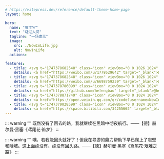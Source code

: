 ```yaml
---
# https://vitepress.dev/reference/default-theme-home-page
layout: home

hero:
  name: "贺丰宝"
  text: "路过人间"
  tagline: "一场虚无"
  image:
    src: ./NowInLife.jpg
    alt: NowInLife
  actions:

features:
  - title: <svg t="1747378682548" class="icon" viewBox="0 0 1026 1024" version="1.1" xmlns="http://www.w3.org/2000/svg" p-id="1464" width="32" height="32"><path d="M1012.49 451.553v0.159c-6.697 20.66-28.861 31.99-49.449 25.288a39.352 39.352 0 0 1-25.287-49.582l-0.067-0.031c20.536-63.6 7.516-136.156-40.315-189.363-47.892-53.212-118.502-73.554-183.731-59.659-21.222 4.537-42.133-9.047-46.638-30.3-4.506-21.253 9.021-42.194 30.239-46.73 91.709-19.563 191.114 8.98 258.467 83.881 67.36 74.839 85.515 176.85 56.781 266.337z" p-id="1465"></path><path d="M740.429 304.348v-0.03c-18.217 3.973-36.178-7.732-40.06-26.01-3.947-18.31 7.763-36.373 25.98-40.254 44.692-9.548 93.143 4.322 125.885 40.781 32.866 36.496 41.631 86.17 27.607 129.772a33.833 33.833 0 0 1-42.562 21.847c-17.782-5.76-27.484-24.914-21.724-42.69h-0.062c6.887-21.346 2.565-45.635-13.46-63.473-16.026-17.818-39.752-24.546-61.604-19.943z m30.05 192.184c-14.46-4.352-24.352-7.326-16.774-26.352 16.333-41.313 18.027-76.964 0.317-102.385-33.31-47.734-124.451-45.133-228.838-1.28 0-0.061-32.799 14.367-24.412-11.704 16.056-51.774 13.645-95.186-11.361-120.192-56.658-56.878-207.304 2.12-336.477 131.64C56.187 463.32 0 566.14 0 655.1c0 170.08 217.503 273.494 430.28 273.494 278.917 0 464.527-162.504 464.527-291.59 0-77.936-65.546-122.193-124.329-140.472zM430.842 867.62c-169.774 16.84-316.35-60.155-327.368-171.96-11.049-111.74 117.72-216.034 287.488-232.873 169.805-16.84 316.355 60.16 327.368 171.904 11.018 111.866-117.683 216.09-287.488 232.929z" p-id="1466"></path><path d="M447.805 548.859c-80.783-21.09-172.119 19.287-207.206 90.65-35.743 72.862-1.188 153.681 80.44 180.1 84.578 27.357 184.233-14.525 218.88-93.148 34.181-76.81-8.478-155.94-92.114-177.602zM386.12 734.792c-16.43 26.29-51.584 37.806-78.065 25.661-26.107-11.889-33.833-42.44-17.403-68.045 16.215-25.538 50.207-36.869 76.498-25.856 26.604 11.392 35.087 41.687 18.97 68.24z" p-id="1467"></path></svg>
    details: <a href="https://weibo.com/u/1778629642" target="_blank">@路过人间不回头</a>
  - title: <svg t="1747378682548" class="icon" viewBox="0 0 1026 1024" version="1.1" xmlns="http://www.w3.org/2000/svg" p-id="1464" width="32" height="32"><path d="M1012.49 451.553v0.159c-6.697 20.66-28.861 31.99-49.449 25.288a39.352 39.352 0 0 1-25.287-49.582l-0.067-0.031c20.536-63.6 7.516-136.156-40.315-189.363-47.892-53.212-118.502-73.554-183.731-59.659-21.222 4.537-42.133-9.047-46.638-30.3-4.506-21.253 9.021-42.194 30.239-46.73 91.709-19.563 191.114 8.98 258.467 83.881 67.36 74.839 85.515 176.85 56.781 266.337z" p-id="1465"></path><path d="M740.429 304.348v-0.03c-18.217 3.973-36.178-7.732-40.06-26.01-3.947-18.31 7.763-36.373 25.98-40.254 44.692-9.548 93.143 4.322 125.885 40.781 32.866 36.496 41.631 86.17 27.607 129.772a33.833 33.833 0 0 1-42.562 21.847c-17.782-5.76-27.484-24.914-21.724-42.69h-0.062c6.887-21.346 2.565-45.635-13.46-63.473-16.026-17.818-39.752-24.546-61.604-19.943z m30.05 192.184c-14.46-4.352-24.352-7.326-16.774-26.352 16.333-41.313 18.027-76.964 0.317-102.385-33.31-47.734-124.451-45.133-228.838-1.28 0-0.061-32.799 14.367-24.412-11.704 16.056-51.774 13.645-95.186-11.361-120.192-56.658-56.878-207.304 2.12-336.477 131.64C56.187 463.32 0 566.14 0 655.1c0 170.08 217.503 273.494 430.28 273.494 278.917 0 464.527-162.504 464.527-291.59 0-77.936-65.546-122.193-124.329-140.472zM430.842 867.62c-169.774 16.84-316.35-60.155-327.368-171.96-11.049-111.74 117.72-216.034 287.488-232.873 169.805-16.84 316.355 60.16 327.368 171.904 11.018 111.866-117.683 216.09-287.488 232.929z" p-id="1466"></path><path d="M447.805 548.859c-80.783-21.09-172.119 19.287-207.206 90.65-35.743 72.862-1.188 153.681 80.44 180.1 84.578 27.357 184.233-14.525 218.88-93.148 34.181-76.81-8.478-155.94-92.114-177.602zM386.12 734.792c-16.43 26.29-51.584 37.806-78.065 25.661-26.107-11.889-33.833-42.44-17.403-68.045 16.215-25.538 50.207-36.869 76.498-25.856 26.604 11.392 35.087 41.687 18.97 68.24z" p-id="1467"></path></svg>
    details: <a href="https://weibo.com/u/6698759239" target="_blank">@NowInLife</a>
  - title: <svg t="1747378786099" class="icon" viewBox="0 0 1024 1024" version="1.1" xmlns="http://www.w3.org/2000/svg" p-id="2494" width="32" height="32"><path d="M511.957333 21.333333C241.024 21.333333 21.333333 240.981333 21.333333 512c0 216.832 140.544 400.725333 335.573334 465.664 24.490667 4.394667 32.256-10.069333 32.256-23.082667 0-11.690667 0.256-44.245333 0-85.205333-136.448 29.610667-164.736-64.64-164.736-64.64-22.314667-56.704-54.4-71.765333-54.4-71.765333-44.586667-30.464 3.285333-29.824 3.285333-29.824 49.194667 3.413333 75.178667 50.517333 75.178667 50.517333 43.776 75.008 114.816 53.333333 142.762666 40.789333 4.522667-31.658667 17.152-53.376 31.189334-65.536-108.970667-12.458667-223.488-54.485333-223.488-242.602666 0-53.546667 19.114667-97.322667 50.517333-131.669334-5.034667-12.330667-21.930667-62.293333 4.778667-129.834666 0 0 41.258667-13.184 134.912 50.346666a469.802667 469.802667 0 0 1 122.88-16.554666c41.642667 0.213333 83.626667 5.632 122.88 16.554666 93.653333-63.488 134.784-50.346667 134.784-50.346666 26.752 67.541333 9.898667 117.504 4.864 129.834666 31.402667 34.346667 50.474667 78.122667 50.474666 131.669334 0 188.586667-114.730667 230.016-224.042666 242.090666 17.578667 15.232 33.578667 44.672 33.578666 90.453334v135.850666c0 13.141333 7.936 27.605333 32.853334 22.869334C862.250667 912.597333 1002.666667 728.746667 1002.666667 512 1002.666667 240.981333 783.018667 21.333333 511.957333 21.333333z" p-id="2495"></path></svg>
    details: <a href="https://github.com/hefengbao" target="_blank">@hefengbao</a>
  - title: <svg t="1747378871749" class="icon" viewBox="0 0 1024 1024" version="1.1" xmlns="http://www.w3.org/2000/svg" p-id="3597" width="32" height="32"><path d="M499.80416 366.46912c-28.91264 0-60.40064-20.13696-60.91776-52.14208 0-32.00512 31.49312-52.14208 60.91776-52.14208 30.96576 0 52.13184 21.6832 52.13184 52.14208 0 30.976-21.67808 52.14208-52.13184 52.14208zM268.52352 366.46912c-29.42464 0-60.91264-20.13696-60.91264-52.14208s31.488-52.14208 60.91264-52.14208c30.45888 0 52.14208 21.6832 52.14208 52.14208 0 30.976-21.6832 52.14208-52.14208 52.14208z" p-id="3598"></path><path d="M888.01792 918.85568c-4.13184 0-8.7808-1.03936-12.3904-3.10272l-81.57184-44.90752c-32.00512 7.74656-63.488 14.97088-95.50848 14.97088-125.96224 0-238.49984-66.59584-284.96384-167.26016-1.54624 0.51712-3.0976 0.51712-4.12672 0.51712a355.87584 355.87584 0 0 1-33.03936 1.55648c-37.1712 0-67.11296-6.1952-101.70368-13.42464l-10.32704-2.05824-107.38176 53.6832c-3.6096 2.06336-7.74144 2.5856-11.87328 2.5856-6.19008 0-12.3904-2.05824-17.03424-6.1952-7.74144-6.71744-10.84416-18.06336-7.74144-27.87328l26.84416-81.57696C63.57504 582.26176 19.69152 501.72416 19.69152 412.928c0-169.32864 160.03584-307.16928 356.20864-307.16928 172.43136 0 325.75488 107.38176 358.28224 249.86624 152.81152 16 271.03232 130.09408 271.03232 263.80288 0 70.21056-39.75168 140.928-111.50848 199.78752l19.61984 65.56672c3.09248 10.33216-0.51712 21.1712-8.77056 27.8784-4.66432 4.13184-10.85952 6.1952-16.5376 6.1952zM797.1584 817.152c4.13696 0 8.7808 1.03424 12.3904 3.0976l35.10784 19.0976-6.71744-21.6832a26.3168 26.3168 0 0 1 9.28256-28.39552c68.15232-51.10272 105.31328-110.99136 105.31328-169.32352 0-115.64032-116.66944-213.72928-254.51008-213.72928-140.42112 0-255.0272 96.02048-255.0272 213.72928s114.60608 213.72416 255.0272 213.72416c30.45376 0 61.95712-7.75168 92.92288-15.48288 2.08384-0.52224 4.1472-1.03424 6.21056-1.03424zM375.90016 158.41792c-167.7824 0-304.58368 114.60608-304.58368 255.0272 0 77.95712 40.7808 145.5872 121.3184 201.856 9.28768 6.71232 13.41952 18.59072 9.80992 29.42464l-13.41952 39.7568 59.37152-29.94688c3.6096-1.54624 7.74144-2.5856 11.35616-2.5856 1.54624 0 3.6096 0 5.16096 0.52224l18.5856 3.6096c32.00512 6.72256 59.3664 12.40064 91.89376 12.40064 6.71232 0 13.94176 0 20.64896-0.53248-3.61472-16-5.16096-32.52224-5.16096-48.00512 0-140.42112 128.03072-256.57344 288.58368-265.34912-33.0496-112.54272-161.0752-196.17792-303.5648-196.17792z" p-id="3599"></path><path d="M607.17568 589.99808c-22.7072 0-43.87328-21.1712-43.87328-43.8784s21.1712-43.8784 43.87328-43.8784c32.01536 0 52.1472 22.72256 52.1472 43.8784-0.00512 26.84928-26.83904 43.8784-52.1472 43.8784zM788.89984 589.99808c-22.72256 0-43.86816-21.1712-43.86816-43.8784s21.16096-43.8784 43.86816-43.8784c32.53248 0 52.6592 22.72256 52.6592 43.8784-0.51712 21.1712-20.64896 43.8784-52.6592 43.8784z" p-id="3600"></path></svg>
    details: <a href="https://open.weixin.qq.com/qr/code?username=NowInLife" target="_blank">@NowInLife</a>
  - title: <svg t="1747379028599" class="icon" viewBox="0 0 1024 1024" version="1.1" xmlns="http://www.w3.org/2000/svg" p-id="4662" width="32" height="32"><path d="M277.053 698.947h464.842V408.421H277.053v290.526z m305.684-222.315c5.052-7.58 12.631-7.58 20.21-5.053l103.58 63.158c7.578 5.052 7.578 12.631 5.052 20.21-2.526 5.053-7.579 7.58-12.632 7.58-2.526 0-5.052 0-7.579-2.527L587.79 496.842c-7.578-5.053-10.105-12.631-5.052-20.21zM464 640.842c15.158 0 27.79-15.158 32.842-32.842 0-5.053 2.526-7.579 2.526-12.632 0-7.579 5.053-12.631 12.632-15.157 7.579 0 12.632 7.578 12.632 15.157 0 2.527 0 7.58 2.526 12.632 5.053 15.158 17.684 35.368 32.842 35.368 20.21 0 35.368-25.263 35.368-45.473 0-7.58 7.58-15.158 15.158-15.158s15.158 7.579 15.158 15.158c0 35.368-22.737 75.79-63.158 75.79-20.21 0-35.368-12.632-45.473-27.79-10.106 15.158-27.79 27.79-48 27.79-37.895 0-63.158-45.474-63.158-75.79 0-7.58 7.579-15.158 15.158-15.158s15.158 7.579 15.158 15.158c-5.053 15.158 10.105 42.947 27.789 42.947zM314.947 527.158l93.474-45.474c7.579-2.526 15.158 0 17.684 7.58 2.527 7.578 0 15.157-7.579 17.683l-93.473 45.474c-2.527 0-5.053 2.526-5.053 2.526-5.053 0-10.105-2.526-12.632-7.579 0-7.579 2.527-15.157 7.58-20.21z m-27.79 293.053c5.054 5.052 12.632 7.578 17.685 7.578 5.053 0 12.632 0 20.21-7.578 2.527-5.053 7.58-12.632 10.106-17.685h-58.105c2.526 2.527 5.052 12.632 10.105 17.685z m411.79 0c5.053 5.052 12.632 7.578 17.685 7.578 5.052 0 12.631 0 20.21-7.578 2.526-5.053 7.58-12.632 10.105-17.685h-58.105c2.526 2.527 7.58 12.632 10.105 17.685z" p-id="4663"></path><path d="M512 32C246.737 32 32 246.737 32 512s214.737 480 480 480 480-214.737 480-480S777.263 32 512 32z m333.474 760.421c-2.527 2.526-7.58 5.053-12.632 5.053h-55.579c-2.526 12.631-10.105 30.315-17.684 37.894-10.105 12.632-27.79 17.685-40.421 17.685s-27.79-5.053-37.895-17.685c-7.579-7.579-15.158-27.79-17.684-40.42H362.947c-2.526 12.63-10.105 30.315-17.684 37.894-10.105 12.632-27.79 17.684-40.42 17.684s-27.79-5.052-37.896-17.684c-7.579-7.579-15.158-27.79-17.684-40.42h-50.526c-12.632 0-25.263-12.633-25.263-25.264V332.632c0-12.632 12.631-27.79 25.263-27.79h232.42l-144-73.263c-7.578-5.053-12.63-15.158-7.578-25.263s15.158-12.632 25.263-7.58l199.58 106.106h40.42l113.684-161.684c10.106-10.105 20.21-10.105 30.316-5.053s10.105 17.684 5.053 25.263l-98.527 141.474h240c7.58 0 10.106 5.053 12.632 7.58 5.053 5.052 5.053 15.157 5.053 20.21v444.631c-2.527 2.526-2.527 10.105-7.58 15.158z" p-id="4664"></path><path d="M572.632 335.158H198.737v434.526H820.21V335.158H572.63z m202.105 373.895c0 5.052 5.052 10.105-2.526 17.684-2.527 2.526-7.58 5.052-12.632 5.052H269.474c-7.58 0-25.263-5.052-25.263-22.736V405.895c0-15.158 17.684-22.737 25.263-22.737h492.631c5.053 0 10.106 2.526 12.632 7.579 5.052 5.052 2.526 12.631 2.526 17.684l-2.526 300.632c-2.526-2.527 0-2.527 0 0z" p-id="4665"></path></svg>
    details: <a href="https://space.bilibili.com/34255662" target="_blank">@NowInLife</a>
---
```

::: warning ⁗
既然没有了回去的路，我就继续在黑暗中彻夜航行。——【德】赫尔曼·黑塞《鸢尾花·笛梦》
:::

::: warning ⁗
噢，若我能回头就好了！但我在导游的鼎力帮助下早已爬上了岩壁和陡坡。这上面绝没有，绝没有回头路。——【德】赫尔曼·黑塞《鸢尾花·艰难之路》
:::